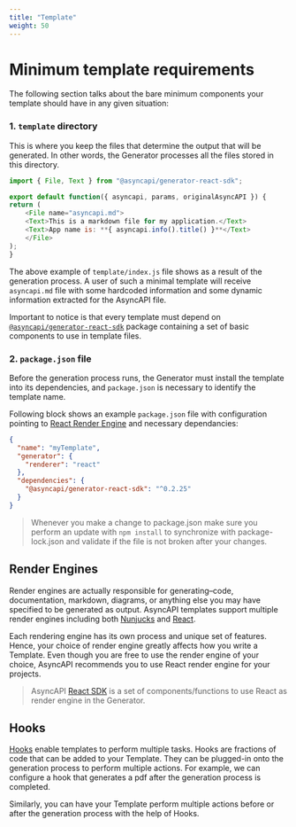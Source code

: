 ```yaml
---
title: "Template"
weight: 50
---
```


# Minimum template requirements

The following section talks about the bare minimum components your template should have in any given situation:

### 1. `template` directory

This is where you keep the files that determine the output that will be generated. In other words, the Generator processes all the files stored in this directory.

```js
import { File, Text } from "@asyncapi/generator-react-sdk";

export default function({ asyncapi, params, originalAsyncAPI }) {
return (
    <File name="asyncapi.md">
    <Text>This is a markdown file for my application.</Text>
    <Text>App name is: **{ asyncapi.info().title() }**</Text>
    </File>
);
}
```

The above example of `template/index.js` file shows as a result of the generation process. A user of such a minimal template will receive `asyncapi.md` file with some hardcoded information and some dynamic information extracted for the AsyncAPI file.

Important to notice is that every template must depend on [`@asyncapi/generator-react-sdk`](https://github.com/asyncapi/generator-react-sdk) package containing a set of basic components to use in template files.

### 2. `package.json` file

Before the generation process runs, the Generator must install the template into its dependencies, and `package.json` is necessary to identify the template name.

Following block shows an example `package.json` file with configuration pointing to [React Render Engine](react-render-engine.md) and necessary dependancies:

```json
{
  "name": "myTemplate",
  "generator": {
    "renderer": "react"
  },
  "dependencies": {
    "@asyncapi/generator-react-sdk": "^0.2.25"
  }
}
```

> Whenever you make a change to package.json make sure you perform an update with `npm install` to synchronize with package-lock.json and validate if the file is not broken after your changes.

## Render Engines

Render engines are actually responsible for generating–code, documentation, markdown, diagrams, or anything else you may have specified to be generated as output. AsyncAPI templates support multiple render engines including both [Nunjucks](nunjucks-render-engine.md) and [React](react-render-engine.md). 

Each rendering engine has its own process and unique set of features. Hence, your choice of render engine greatly affects how you write a Template. Even though you are free to use the render engine of your choice, AsyncAPI recommends you to use React render engine for your projects.

> AsyncAPI [React SDK](https://github.com/asyncapi/generator-react-sdk) is a set of components/functions to use React as render engine in the Generator.

## Hooks

[Hooks](hooks.md) enable templates to perform multiple tasks. Hooks are fractions of code that can be added to your Template. They can be plugged-in onto the generation process to perform multiple actions. For example, we can configure a hook that generates a pdf after the generation process is completed.

Similarly, you can have your Template perform multiple actions before or after the generation process with the help of Hooks.










